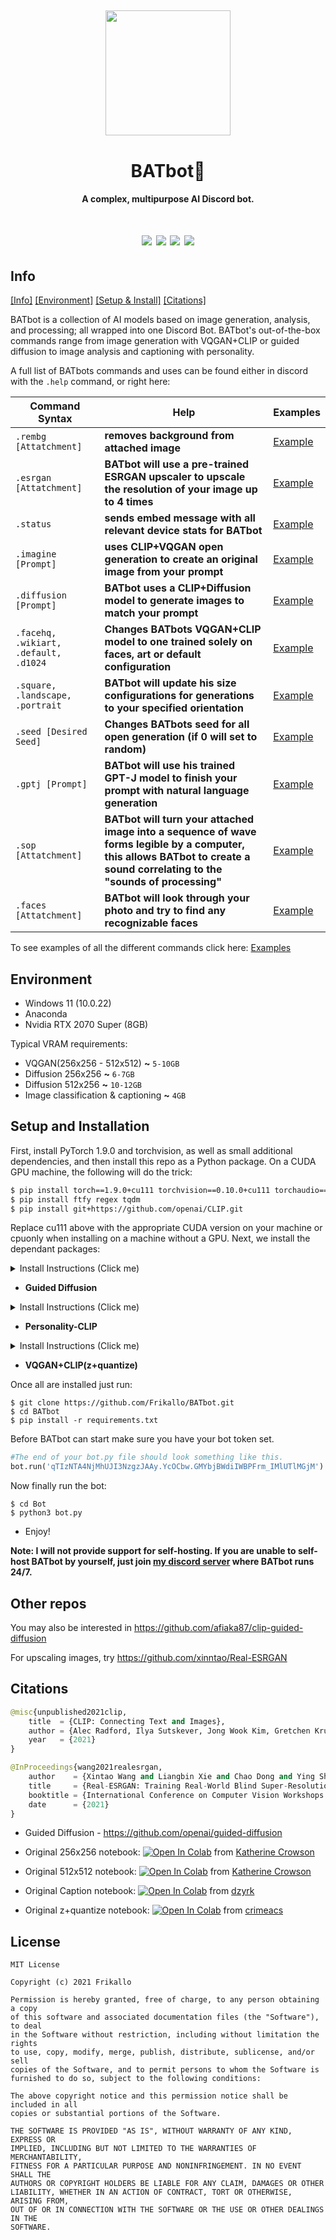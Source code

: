 <h2 align="center">
  <img src="https://cdn.discordapp.com/attachments/882342184924348478/923980750615904296/image-modified.png" height='200px' width='200px'>
</h2>

<h1 align="center">BATbot🦇</h1>
<h4 align="center">A complex, multipurpose AI Discord bot.</h4>

<h1 align="center">
  <img src="https://img.shields.io/badge/discord.py-2.0-blue?style=flat" />
  <img src="https://img.shields.io/badge/Python-3.9-green?style=flat&logo=python" />
  <img src="https://img.shields.io/badge/stage-development-red.svg" />
  <img src="https://img.shields.io/badge/build-passing-green.svg">
</h1>

## Info
[[Info]](https://github.com/Frikallo/BATbot#info) [[Environment]](https://github.com/Frikallo/BATbot#environment) [[Setup & Install]](https://github.com/Frikallo/BATbot#setup-and-installation) [[Citations]](https://github.com/Frikallo/BATbot#other-repos)

BATbot is a collection of AI models based on image generation, analysis, and processing; all wrapped into one Discord Bot. BATbot's out-of-the-box commands range from image generation with VQGAN+CLIP or guided diffusion to image analysis and captioning with personality.

A full list of BATbots commands and uses can be found either in discord with the ```.help``` command, or right here:

|Command Syntax|Help|Examples|
|---|---|---
|`.rembg [Attatchment]`|**removes background from attached image**|[Example](https://github.com/Frikallo/BATbot/tree/main/Bot/Examples/.rembg)
|`.esrgan [Attatchment]`|**BATbot will use a pre-trained ESRGAN upscaler to upscale the resolution of your image up to 4 times**|[Example](https://github.com/Frikallo/BATbot/tree/main/Bot/Examples/.esrgan)
|`.status`|**sends embed message with all relevant device stats for BATbot**|[Example](https://github.com/Frikallo/BATbot/tree/main/Bot/Examples/.status)
|`.imagine [Prompt]`|**uses CLIP+VQGAN open generation to create an original image from your prompt**|[Example](https://github.com/Frikallo/BATbot/tree/main/Bot/Examples/.imagine)
|`.diffusion [Prompt]`|**BATbot uses a CLIP+Diffusion model to generate images to match your prompt**|[Example](https://github.com/Frikallo/BATbot/tree/main/Bot/Examples/.diffusion)
|`.facehq, .wikiart, .default, .d1024`|**Changes BATbots VQGAN+CLIP model to one trained solely on faces, art or default configuration**|[Example](https://github.com/Frikallo/BATbot/tree/main/Bot/Examples/.facehq%2C%20.wikiart%2C%20.default%2C%20.d1024)
|`.square, .landscape, .portrait`|**BATbot will update his size configurations for generations to your specified orientation**|[Example](https://github.com/Frikallo/BATbot/tree/main/Bot/Examples/.square%2C%20.landscape%2C%20.portrait)
|`.seed [Desired Seed]`|**Changes BATbots seed for all open generation (if 0 will set to random)**|[Example](https://github.com/Frikallo/BATbot/tree/main/Bot/Examples/.seed)
|`.gptj [Prompt]`|**BATbot will use his trained GPT-J model to finish your prompt with natural language generation**|[Example](https://github.com/Frikallo/BATbot/tree/main/Bot/Examples/.gptj)
|`.sop [Attatchment]`|**BATbot will turn your attached image into a sequence of wave forms legible by a computer, this allows BATbot to create a sound correlating to the "sounds of processing"**|[Example](https://github.com/Frikallo/BATbot/tree/main/Bot/Examples/.sop)
|`.faces [Attatchment]`|**BATbot will look through your photo and try to find any recognizable faces**|[Example](https://github.com/Frikallo/BATbot/tree/main/Bot/Examples/.faces)


To see examples of all the different commands click here: [Examples](https://github.com/Frikallo/BATbot/tree/main/Bot/Examples)


## Environment
* Windows 11 (10.0.22)
* Anaconda
* Nvidia RTX 2070 Super (8GB)

Typical VRAM requirements:

* VQGAN(256x256 - 512x512) **~** `5-10GB`
* Diffusion 256x256 **~** `6-7GB`
* Diffusion 512x256 **~** `10-12GB`
* Image classification & captioning **~** `4GB`

## Setup and Installation

First, install PyTorch 1.9.0 and torchvision, as well as small additional dependencies, and then install this repo as a Python package. On a CUDA GPU machine, the following will do the trick:
```bash
$ pip install torch==1.9.0+cu111 torchvision==0.10.0+cu111 torchaudio==0.9.0 -f https://download.pytorch.org/whl/torch_stable.html
$ pip install ftfy regex tqdm
$ pip install git+https://github.com/openai/CLIP.git
```
Replace cu111 above with the appropriate CUDA version on your machine or cpuonly when installing on a machine without a GPU. Next, we install the dependant packages:

<details>
  <summary>Install Instructions (Click me)</summary>
  <!-- have to be followed by an empty line! -->

```bash
$ git clone https://github.com/crowsonkb/guided-diffusion
$ pip install -e ./guided-diffusion
$ pip install lpips
$ curl -OL 'https://openaipublic.blob.core.windows.net/diffusion/jul-2021/256x256_diffusion_uncond.pt'
```
</details>

* **Guided Diffusion**
<details>
  <summary>Install Instructions (Click me)</summary>
  <!-- have to be followed by an empty line! -->

```bash
$ git clone https://github.com/dzryk/cliptalk.git
$ cd cliptalk/
$ git clone https://github.com/dzryk/clip-grams.git
$ git clone https://github.com/openai/CLIP
$ pip install ftfy
$ pip install transformers
$ pip install autofaiss
$ pip install wandb
$ pip install webdataset
$ pip install git+https://github.com/PyTorchLightning/pytorch-lightning
$ curl -OL 'https://drive.google.com/uc?id=1fhWspkaOJ31JS91sJ-85y1P597dIfavJ'
$ curl -OL 'https://drive.google.com/uc?id=1PJcBni9lCRroFqnQBfOJOg9gVC5urq2H'
$ curl -OL 'https://drive.google.com/uc?id=13Xtf7SYplE4n5Q-aGlf954m6dN-qsgjW'
$ curl -OL 'https://drive.google.com/uc?id=1xyjhZMbzyI-qVz-plsxDOXdqWyrKbmyS'
$ curl -OL 'https://drive.google.com/uc?id=1peB-l-CWtwx0NKAIeAcwsnisjocc--66'
$ mkdir checkpoints
$ mkdir unigrams
$ mkdir bigrams
$ mkdir artstyles
$ mkdir emotions
$ unzip ./model.zip -d checkpoints #make sure the unzipped "model" Folder goes in ./BATbot/Bot/checkpoints 
$ unzip ./unigrams.zip -d unigrams #make sure the unzipped "unigrams" Folder goes in ./BATbot/Bot/unigrams 
$ unzip ./bigrams.zip -d bigrams #make sure the unzipped "bigrams" Folder goes in ./BATbot/Bot/bigrams 
$ unzip ./artstyles.zip -d artstyles #make sure the unzipped "artstyles" Folder goes in ./BATbot/Bot/artstyles 
$ unzip ./emotions.zip -d emotions #make sure the unzipped "emotions" Folder goes in ./BATbot/Bot/emotions 
```
</details>

* **Personality-CLIP**
<details>
  <summary>Install Instructions (Click me)</summary>
  <!-- have to be followed by an empty line! -->

```bash
$ git clone https://github.com/openai/CLIP
$ git clone https://github.com/CompVis/taming-transformers.git
$ pip install ftfy regex tqdm omegaconf pytorch-lightning
$ pip install kornia
$ pip install imageio-ffmpeg   
$ pip install einops          
$ mkdir steps
#place all of the following model files in ./BATbot/Bot
$ curl -L -o vqgan_imagenet_f16_1024.yaml -C - 'http://mirror.io.community/blob/vqgan/vqgan_imagenet_f16_1024.yaml' #ImageNet 1024
$ curl -L -o vqgan_imagenet_f16_1024.ckpt -C - 'http://mirror.io.community/blob/vqgan/vqgan_imagenet_f16_1024.ckpt'  #ImageNet 1024
$ curl -L -o vqgan_imagenet_f16_16384.yaml -C - 'https://heibox.uni-heidelberg.de/d/a7530b09fed84f80a887/files/?p=%2Fconfigs%2Fmodel.yaml&dl=1' #ImageNet 16384
$ curl -L -o vqgan_imagenet_f16_16384.ckpt -C - 'https://heibox.uni-heidelberg.de/d/a7530b09fed84f80a887/files/?p=%2Fckpts%2Flast.ckpt&dl=1' #ImageNet 16384
$ curl -L -o faceshq.yaml -C - 'https://drive.google.com/uc?export=download&id=1fHwGx_hnBtC8nsq7hesJvs-Klv-P0gzT' #FacesHQ
$ curl -L -o faceshq.ckpt -C - 'https://app.koofr.net/content/links/a04deec9-0c59-4673-8b37-3d696fe63a5d/files/get/last.ckpt?path=%2F2020-11-13T21-41-45_faceshq_transformer%2Fcheckpoints%2Flast.ckpt' #FacesHQ
$ curl -L -o wikiart_16384.yaml -C - 'http://mirror.io.community/blob/vqgan/wikiart_16384.yaml' #WikiArt 16384
$ curl -L -o wikiart_16384.ckpt -C - 'http://mirror.io.community/blob/vqgan/wikiart_16384.ckpt' #WikiArt 16384
```
</details>

* **VQGAN+CLIP(z+quantize)**

Once all are installed just run:
```
$ git clone https://github.com/Frikallo/BATbot.git
$ cd BATbot 
$ pip install -r requirements.txt
```
Before BATbot can start make sure you have your bot token set.
```python
#The end of your bot.py file should look something like this.
bot.run('qTIzNTA4NjMhUJI3NzgzJAAy.YcOCbw.GMYbjBWdiIWBPFrm_IMlUTlMGjM') #Your Token Here
```
Now finally run the bot:
```
$ cd Bot
$ python3 bot.py
```
* Enjoy!

**Note: I will not provide support for self-hosting. If you are unable to self-host BATbot by yourself, just join [my discord server](https://discord.gg/KyU9tFN7gy) where BATbot runs 24/7.**

## Other repos

You may also be interested in <https://github.com/afiaka87/clip-guided-diffusion>

For upscaling images, try <https://github.com/xinntao/Real-ESRGAN>

## Citations

```python
@misc{unpublished2021clip,
    title  = {CLIP: Connecting Text and Images},
    author = {Alec Radford, Ilya Sutskever, Jong Wook Kim, Gretchen Krueger, Sandhini Agarwal},
    year   = {2021}
}

@InProceedings{wang2021realesrgan,
    author    = {Xintao Wang and Liangbin Xie and Chao Dong and Ying Shan},
    title     = {Real-ESRGAN: Training Real-World Blind Super-Resolution with Pure Synthetic Data},
    booktitle = {International Conference on Computer Vision Workshops (ICCVW)},
    date      = {2021}
}
```
* Guided Diffusion - <https://github.com/openai/guided-diffusion>


* Original 256x256 notebook: [![Open In Colab][colab-badge]][colab-notebook1] from [Katherine Crowson](https://github.com/crowsonkb)

[colab-notebook1]: <https://colab.research.google.com/drive/12a_Wrfi2_gwwAuN3VvMTwVMz9TfqctNj#scrollTo=X5gODNAMEUCR>
[colab-badge]: <https://colab.research.google.com/assets/colab-badge.svg>
* Original 512x512 notebook: [![Open In Colab][colab-badge]][colab-notebook2] from [Katherine Crowson](https://github.com/crowsonkb)

[colab-notebook2]: <https://colab.research.google.com/drive/1QBsaDAZv8np29FPbvjffbE1eytoJcsgA#scrollTo=VnQjGugaDZPJ>
[colab-badge]: <https://colab.research.google.com/assets/colab-badge.svg>

* Original Caption notebook: [![Open In Colab][colab-badge]][colab-notebook3] from [dzyrk](https://github.com/dzryk)

[colab-notebook3]: <https://colab.research.google.com/drive/171GirNbCVc-ScyBynI3Uy2fgYcmW3BB>
[colab-badge]: <https://colab.research.google.com/assets/colab-badge.svg>

* Original z+quantize notebook: [![Open In Colab][colab-badge]][colab-notebook3] from [crimeacs](https://github.com/crimeacs)

[colab-notebook3]: <https://colab.research.google.com/drive/1ZAus_gn2RhTZWzOWUpPERNC0Q8OhZRTZ>
[colab-badge]: <https://colab.research.google.com/assets/colab-badge.svg>
## License
```
MIT License

Copyright (c) 2021 Frikallo

Permission is hereby granted, free of charge, to any person obtaining a copy
of this software and associated documentation files (the "Software"), to deal
in the Software without restriction, including without limitation the rights
to use, copy, modify, merge, publish, distribute, sublicense, and/or sell
copies of the Software, and to permit persons to whom the Software is
furnished to do so, subject to the following conditions:

The above copyright notice and this permission notice shall be included in all
copies or substantial portions of the Software.

THE SOFTWARE IS PROVIDED "AS IS", WITHOUT WARRANTY OF ANY KIND, EXPRESS OR
IMPLIED, INCLUDING BUT NOT LIMITED TO THE WARRANTIES OF MERCHANTABILITY,
FITNESS FOR A PARTICULAR PURPOSE AND NONINFRINGEMENT. IN NO EVENT SHALL THE
AUTHORS OR COPYRIGHT HOLDERS BE LIABLE FOR ANY CLAIM, DAMAGES OR OTHER
LIABILITY, WHETHER IN AN ACTION OF CONTRACT, TORT OR OTHERWISE, ARISING FROM,
OUT OF OR IN CONNECTION WITH THE SOFTWARE OR THE USE OR OTHER DEALINGS IN THE
SOFTWARE.
```